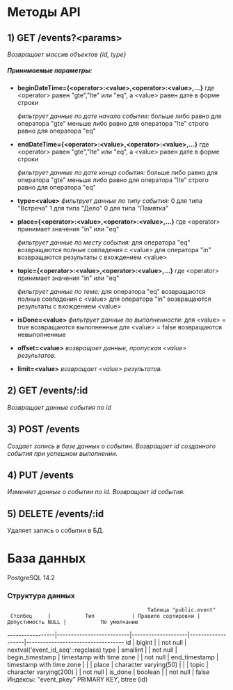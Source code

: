 # Методы API

## 1) GET /events?\<params>
*Возвращает массив объектов {id, type}*
##### Принимаемые параметры:
* **beginDateTime={\<operator>:\<value>,\<operator>:\<value>,...}**
	где \<operator> равен "gte","lte" или "eq", а \<value> равен дате в форме строки
	
	*фильтрует данные по дате начала события:* 
	больше либо равно для оператора "gte"
	меньше либо равно для оператора "lte"
	строго равно для оператора "eq"
* **endDateTime={\<operator>:\<value>,\<operator>:\<value>,...}**
	где \<operator> равен "gte","lte" или "eq", а \<value> равен дате в форме строки
	
	*фильтрует данные по дате конца события:* 
	больше либо равно для оператора "gte"
	меньше либо равно для оператора "lte"
	строго равно для оператора "eq"
* **type=\<value>**
	*фильтрует данные по типу события:* 
	0 для типа "Встреча"
	1 для типа "Дело"
	0 для типа "Памятка"
* **place={\<operator>:\<value>,\<operator>:\<value>,...}**
	где \<operator> принимает значения "in" или "eq"
	
	*фильтрует данные по месту события:* 
	для оператора "eq" возвращаются полные совпадения с \<value>
	для оператора "in" возвращаются результаты с вхождением \<value>
* **topic={\<operator>:\<value>,\<operator>:\<value>,...}**
	где \<operator> принимает значения "in" или "eq"
	
	*фильтрует данные по теме:* 
	для оператора "eq" возвращаются полные совпадения с \<value>
	для оператора "in" возвращаются результаты с вхождением \<value>
* **isDone=\<value>**
	*фильтрует данные по выполненности:* 
	для \<value> = true возвращаются выполненные
	для \<value> = false возвращаются невыполненные
* **offset=\<value>**
	*возвращает данные, пропуская \<value> результатов.*
* **limit=\<value>**
	*возвращает \<value> результатов.*
## 2) GET /events/:id
*Возвращает данные события по id*
## 3) POST /events
*Создает запись в базе данных о событии. Возвращает id созданного события при успешном выполнении.*
## 4) PUT /events
*Изменяет данные о событии по id. Возвращает id события.*
## 5) DELETE /events/:id
Удаляет запись о событии в БД.

# База данных
PostgreSQL 14.2
### Структура данных
                                                 Таблица "public.event"
     Столбец     |           Тип            | Правило сортировки | Допустимость NULL |           По умолчанию
-----------------|--------------------------|--------------------|-------------------|-----------------------------------
 id              | bigint                   |                    | not null          | nextval('event_id_seq'::regclass)
 type            | smallint                 |                    | not null          |
 begin_timestamp | timestamp with time zone |                    | not null          |
 end_timestamp   | timestamp with time zone |                    |                   |
 place           | character varying(50)    |                    |                   |
 topic           | character varying(200)   |                    | not null          |
 is_done         | boolean                  |                    | not null          | false
Индексы:
    "event_pkey" PRIMARY KEY, btree (id)
